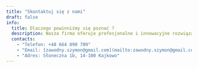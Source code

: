 ```yaml
---
title: "Skontaktuj się z nami"
draft: false
info: 
  title: Dlaczego powinniśmy się poznać ?
  description: Nasza firma oferuje profesjonalne i innowacyjne rozwiązania dostosowane do indywidualnych potrzeb klientów. Dzięki wieloletniemu doświadczeniu i śledzeniu najnowszych trendów technologicznych, zapewniamy wysoką jakość usług oraz terminowość realizacji projektów.
  contacts: 
    - "Telefon: +48 664 890 709"
    - "Email: [zawodny.szymon@gmail.com](mailto:zawodny.szymon@gmail.com)"
    - "Adres: Słoneczna 1b, 14-100 Kajkowo"
---
```


